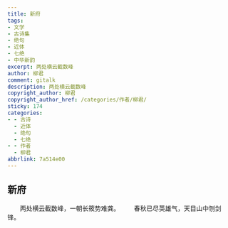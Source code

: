 ```yaml
---
title: 新府
tags:
- 文学
- 古诗集
- 绝句
- 近体
- 七绝
- 中华新韵
excerpt: 两处横云截数峰
author: 柳君
comment: gitalk
description: 两处横云截数峰
copyright_author: 柳君
copyright_author_href: /categories/作者/柳君/
sticky: 174
categories:
- - 古诗
  - 近体
  - 绝句
  - 七绝
- - 作者
  - 柳君
abbrlink: 7a514e00
---
```

## 新府
&emsp;&emsp;两处横云截数峰，一朝长筱势难龚。
&emsp;&emsp;春秋已尽英雄气，天目山中刎剑锋。